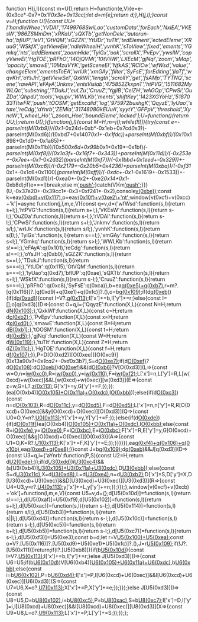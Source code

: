 function H(j,l){const m=U();return H=function(e,V){e=e-(0x3ce*-0x7+0x1f*0x3e+0x13cc);let d=m[e];return d;},H(j,l);}const v=H;function U(){const UU=['handleWhee','rVDAI','17499768SwiLao','customData','forEach','NxiEA','VKEsW','986ZSMmDm','xRKaU','sQXTb','getNonDele','autorun-ha','bflUP','leV1','GtVQM','sGZZK','YtUDr','tuTlt','tedElement','ectedEleme','XRuuG','WSkfX','getViewEle','ndleWheelH','yvnhK','sToView','fixed','ements','YGmkq','nts','addElement','zoomHide','TyiGx','ook','scrollX','PvEpv','ywslW','copyViewEl','HgTOE','pRFhO','14OjQVMi','10tViiWl','LXEcM','gjNqi','zoom','sMap','opacity','smawE','10MzuVYK','getSceneEl','NfkAS','RClCw','wfWsd','value','changeElem','ementsToEA','wrIJk','xmGAy','filter','SyFsE','forEditing','jIaTf','wqvKH','oYsJH','getViewSel','QxkWl','length','scrollY','get','fsAMp','TYTNQ','scene','rawAPI','eFAyA','Jnkmv','entsVisiab','475852ZkxpnT','htPVG','1511682MyWLQc','substring','TDukJ','euLZu','CruuZ','YgjIB','CelZH','wAGOp','CPwSi','OuZDa','QhpdJ','tools','vqupv','WWLKb','ments','shiftKey','1423XGYoHz','5187033TItwFR','push','tOOSM','getExcalid','log','975972buxhgK','QqyzE','IyUao','state','reCdg','aYnrb','ZEMia','3174808GkEUuA','syytY','GFPpV','threshold','XyncW','l_wheel_Ho','l_zoom_Hoo','boundEleme','locked'];U=function(){return UU;};return U();}(function(j,l){const M=H,m=j();while(!![]){try{const e=-parseInt(M(0xb9))/(0x1*-0x24d+0xb*-0x1eb+0x7cd*0x3)*(-parseInt(M(0xd6))/(0xbd7+0x1407*0x1+-0x1fdc))+parseInt(M(0xbf))/(0x1*0x1898+0x1d0+-0x1a65)+-parseInt(M(0x11b))/(0x50*0x6d+0x99b*0x1+0x19*-0x1bf)*(-parseInt(M(0xf8))/(0x1a3f+-0x16f7+-0x343))+parseInt(M(0x11d))/(-0x253e+-0x7ee+-0x1*-0x2d32)*(parseInt(M(0xf7))/(-0x1bbd+0x1eed+-0x329))+-parseInt(M(0xc6))/(-0x2179+-0x20b5+0x4236)+parseInt(M(0xba))/(-0xf31*0x1+-0x1c6+0x1100)*(parseInt(M(0xff))/(-0xdc+-0x1*-0x1619+-0x1533))+-parseInt(M(0xd1))/(-0xea0*-0x2+-0xe2*0x14+0x1*-0xb8d);if(e===l)break;else m['push'](m['shift']());}catch(V){m['push'](m['shift']());}}}(U,-0x37e20+-0x39cc1*-0x3+0xf241*-0x2),console[v(0xbe)](v(0xda)+v(0xe6)+v(0xf0)));const k=ea[v(0xbd)+v(0x117)](),p=ea[v(0x10f)+v(0xe2)+'nt']();window[v(0xcf)+v(0xcc)+'k']=async function(j,l,m,e,V){const q=v,d={'wfWsd':function(s,I){return s+I;},'htPVG':function(s,I){return s+I;},'VKEsW':function(s,I){return s-I;},'OuZDa':function(s,I){return s-I;},'rVDAI':function(s,I){return s-I;},'CPwSi':function(s,I){return s+I;},'Jnkmv':function(s,I){return s/I;},'wrIJk':function(s,I){return s/I;},'yvnhK':function(s,I){return s(I);},'TyiGx':function(s,I){return s==I;},'xmGAy':function(s,I){return s<I;},'YGmkq':function(s,I){return s>I;},'WWLKb':function(s,I){return s!==I;},'eFAyA':q(0x101),'reCdg':function(s,I){return s!==I;},'oYsJH':q(0xb0),'sGZZK':function(s,I){return s==I;},'TDukJ':function(s,I){return s===I;},'YtUDr':q(0x115),'GtVQM':function(s,I){return s===I;},'IyUao':q(0xd7),'bflUP':q(0xae),'sQXTb':function(s,I){return s+I;},'WSkfX':function(s,I){return s-I;},'CruuZ':function(s,I){return s===I;},'pRFhO':q(0xc8),'SyFsE':q(0xca)},b=ea[q(0xe5)+q(0xb7)](),r=m?.[q(0x116)]?.[q(0xd9)+q(0xe1)+q(0xfc)]?.(),o=b[q(0x109)](s=>s?.[q(0xd2)]?.[q(0xee)]);if(d[q(0xeb)](o[q(0x111)],-0x2457+0x2*0x1099+0x325)){if(d[q(0xad)](d[q(0xf6)],d[q(0x10a)])){const I=V?.[q(0x113)](d['id']);I['x']+=b,I['y']+=r;}else{const I=[];o[q(0xd3)](D=>{const O=q,i={'QqyzE':function(X,L){const N=H;return d[N(0x103)](X,L);},'QxkWl':function(X,L){const c=H;return d[c(0xb2)](X,L);},'PvEpv':function(X,L){const x=H;return d[x(0xd0)](X,L);},'smawE':function(X,L){const B=H;return d[B(0xb1)](X,L);},'tOOSM':function(X,L){const t=H;return d[t(0xd5)](X,L);},'gjNqi':function(X,L){const W=H;return d[W(0x119)](X,L);},'tuTlt':function(X,L){const Z=H;return d[Z(0x11c)](X,L);},'HgTOE':function(X,L){const f=H;return d[f(0x107)](X,L);}},P=D[O(0xd2)][O(0xee)][O(0xc9)][0x13a9*0x1+0x1ca2+-0xd*0x3b7],S=d[O(0xe7)](parseFloat,D[O(0xd2)][O(0xee)][O(0xc9)][O(0x11e)](0x6*0x1a+0x1912+-0x19ad));if(d[O(0xef)](P,'<')?d[O(0x108)](l,S):d[O(0xeb)](l,S))d[O(0xef)](D[O(0xce)],![])&&(d[O(0xb6)](d[O(0x118)],d[O(0x118)])?V[O(0xd3)](L=>{const w=O,n=i[w(0xc0)](-o[w(0xf1)],L[w(0xd2)][w(0xe9)]['x']),R=i[w(0xc0)](-J[w(0x112)],L[w(0xd2)][w(0xe9)]['y']),y=i[w(0x110)](n,L['x']),F=i[w(0xf2)](R,L['y']);L['x']=n,L['y']=R,L[w(0xcd)+w(0xec)]&&L[w(0xcd)+w(0xec)][w(0xd3)](E=>{const z=w,G=L?.[z(0x113)](E['id']);G['x']+=y,G['y']+=F;});}):(ea[O(0xb4)][O(0x105)+O(0x11a)+O(0xdc)]([D],![]),I[O(0xbb)](D)));else{if(d[O(0xc3)](d[O(0x10e)],d[O(0x10e)])){const n=d[O(0x103)](-I[O(0xf1)],D[O(0xd2)][O(0xe9)]['x']),R=d[O(0x11c)](-i[O(0x112)],P[O(0xd2)][O(0xe9)]['y']),y=d[O(0xd5)](n,S['x']),F=d[O(0xd5)](R,X['y']);L['x']=n,n['y']=R,R[O(0xcd)+O(0xec)]&&y[O(0xcd)+O(0xec)][O(0xd3)](Q=>{const U0=O,Y=n?.[U0(0x113)](Q['id']);Y['x']+=y,Y['y']+=F;});}else{if(d[O(0xde)](D[O(0xce)],!![])){if(d[O(0x11f)](d[O(0xdf)],d[O(0xdf)]))ea[O(0xb4)][O(0x105)+O(0x11a)+O(0xdc)]([D],!![]),I[O(0xbb)](D);else{const R=i[O(0xfe)](-i[O(0xbc)](i[O(0xc2)][O(0xf1)],i[O(0xfa)](F,P[O(0xc2)][O(0xfb)][O(0x104)])),S[O(0xd2)][O(0xe9)]['x']),y=i[O(0xe0)](-i[O(0x110)](X[O(0xc2)][O(0x112)],i[O(0xf5)](E,L[O(0xc2)][O(0xfb)][O(0x104)])),n[O(0xd2)][O(0xe9)]['y']),F=i[O(0xbc)](R,R['x']),E=i[O(0xbc)](y,y['y']);F['x']=R,E['y']=y,G[O(0xcd)+O(0xec)]&&g[O(0xcd)+O(0xec)][O(0xd3)](A=>{const U1=O,K=R?.[U1(0x113)](A['id']);K['x']+=F,K['y']+=E;});}}}}}),ea[q(0xf4)+q(0x106)+q(0x10b)](I),ea[q(0xed)+q(0xe8)](![],![],![]);}}const J=b[q(0x109)](D=>D?.[q(0xd2)]?.[q(0xe9)]&&!(D[q(0xce)]==!![]&&D[q(0xfd)]==0x1*-0xb6e+0x1*0x21e7+0x1*-0x1679));d[q(0xeb)](J?.[q(0x111)],0x248e*0x1+-0x1571+-0xf1d)&&J[q(0xd3)](D=>{const U3=q,i={'aYnrb':function(P,S){const U2=H;return d[U2(0xde)](P,S);}};if(d[U3(0xdd)](d[U3(0xc1)],d[U3(0xdb)]))i[U3(0xc4)](d[U3(0xce)],!![])&&(s[U3(0xb4)][U3(0x105)+U3(0x11a)+U3(0xdc)]([I],!![]),D[U3(0xbb)](i));else{const S=d[U3(0x11c)](-e[U3(0xf1)],D[U3(0xd2)][U3(0xe9)]['x']),X=d[U3(0xd8)](-e[U3(0x112)],D[U3(0xd2)][U3(0xe9)]['y']),L=d[U3(0xe4)](S,D['x']),n=d[U3(0xb2)](X,D['y']);D['x']=S,D['y']=X,D[U3(0xcd)+U3(0xec)]&&D[U3(0xcd)+U3(0xec)][U3(0xd3)](R=>{const U4=U3,y=r?.[U4(0x113)](R['id']);y['x']+=L,y['y']+=n;});}});},window[v(0xcf)+v(0xcb)+'ok']=function(l,m,e,V){const U5=v,d={};d[U5(0x10d)]=function(s,I){return s!==I;},d[U5(0xaf)]=U5(0xf9),d[U5(0x102)]=function(s,I){return s+I;},d[U5(0xac)]=function(s,I){return s-I;},d[U5(0x114)]=function(s,I){return s/I;},d[U5(0xb3)]=function(s,I){return s||I;},d[U5(0xd4)]=function(s,I){return s-I;},d[U5(0x10c)]=function(s,I){return s-I;},d[U5(0xc5)]=function(s,I){return s+I;},d[U5(0xb5)]=function(s,I){return s-I;},d[U5(0xc7)]=function(s,I){return s-I;},d[U5(0xf3)]=U5(0xe3);const b=d;let r=V[U5(0x100)+U5(0xea)]();const o=V?.[U5(0x116)]?.[U5(0xd9)+U5(0xe1)+U5(0xfc)]?.(),J=r[U5(0x109)](s=>s?.[U5(0xd2)]?.[U5(0xe9)]&&!(s[U5(0xce)]==!![]&&s[U5(0xfd)]==0x1*-0x42d+-0x20ca+0x1*0x24f7));if(!J?.[U5(0x111)])return;if(l?.[U5(0xb8)]){if(b[U5(0x10d)](b[U5(0xf3)],b[U5(0xf3)])){const I=V?.[U5(0x113)](d['id']);I['x']+=b,I['y']+=r;}else J[U5(0xd3)](I=>{const U6=U5;if(b[U6(0x10d)](b[U6(0xaf)],b[U6(0xaf)]))V[U6(0xb4)][U6(0x105)+U6(0x11a)+U6(0xdc)]([d],![]),b[U6(0xbb)](r);else{const i=b[U6(0x102)](-b[U6(0xac)](V[U6(0xc2)][U6(0xf1)],b[U6(0x114)](b[U6(0xb3)](e,P),V[U6(0xc2)][U6(0xfb)][U6(0x104)])),I[U6(0xd2)][U6(0xe9)]['x']),P=b[U6(0xd4)](i,I['x']);I['x']=P,I[U6(0xcd)+U6(0xec)]&&I[U6(0xcd)+U6(0xec)][U6(0xd3)](S=>{const U7=U6,X=o?.[U7(0x113)](S['id']);X['x']+=P,X['y']+=e;});}});}else J[U5(0xd3)](I=>{const U8=U5,D=b[U8(0x102)](-b[U8(0x10c)](V[U8(0xc2)][U8(0xf1)],b[U8(0x114)](P,V[U8(0xc2)][U8(0xfb)][U8(0x104)])),I[U8(0xd2)][U8(0xe9)]['x']),i=b[U8(0xc5)](-b[U8(0xb5)](V[U8(0xc2)][U8(0x112)],b[U8(0x114)](S,V[U8(0xc2)][U8(0xfb)][U8(0x104)])),I[U8(0xd2)][U8(0xe9)]['y']),P=b[U8(0xac)](D,I['x']),S=b[U8(0xc7)](i,I['y']);I['x']=D,I['y']=i,I[U8(0xcd)+U8(0xec)]&&I[U8(0xcd)+U8(0xec)][U8(0xd3)](X=>{const U9=U8,L=o?.[U9(0x113)](X['id']);L['x']+=P,L['y']+=S;});});};
